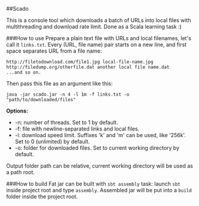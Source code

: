 ##Scado

This is a console tool which downloads a batch of URLs into local files with multithreading and download rate limit.
Done as a Scala learning task :)

###How to use
Prepare a plain text file with URLs and local filenames, let's call it `links.txt`. 
Every (URL, file name) pair starts on a new line,
and first space separates URL from a file name:
```
http://filetodownload.com/file1.jpg local-file-name.jpg
http://filedump.org/otherfile.dat another local file name.dat
...and so on.
```

Then pass this file as an argument like this: 

`java -jar scado.jar -n 4 -l 1m -f links.txt -o "path/to/downloaded/files"`

**Options:**
* -n: number of threads. Set to 1 by default.
* -f: file with newline-separated links and local files.
* -l: download speed limit. Suffixes 'k' and 'm' can be used, like '256k'. Set to 0 (unlimited) by default. 
* -o: folder for downloaded files. Set to current working directory by default.

Output folder path can be relative, current working directory will be used as a path root.

###How to build
Fat jar can be built with `sbt assembly` task: launch `sbt` inside project root and type `assembly`.
Assembled jar will be put into a `build` folder inside the project root.